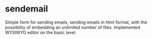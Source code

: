 # sendemail
Simple form for sending emails, sending emails in html format, with the possibility of embedding an unlimited number of files. Implemented WYSIWYG editor on the basic level.
